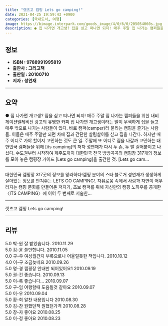 ```yaml
---
title: "렛츠고 캠핑 Lets go camping!"
date: 2021-04-25 19:59:43 +0900
categories: [국내도서, 여행]
image: https://bimage.interpark.com/goods_image/4/0/6/0/205054060s.jpg
description: ● 집 나가면 개고생? 집을 싣고 떠나면 되지! 매주 주말 집 나가는 캠퍼들을 위한 내비게이션텔레비전 광고의 유명한 카피 집 나가면 개고생이라는 말이 무색하게 집을 들고 매주 밖으로 나가는 사람들이 있다. 바로 캠퍼(camper)라 불리는 캠핑을 즐기는 사람들. 이들은 매주 주말만 되
---
```


## **정보**

- **ISBN : 9788991995819**
- **출판사 : 그리고책**
- **출판일 : 20100710**
- **저자 : 성연재**

------



## **요약**

●  집 나가면 개고생? 집을 싣고 떠나면 되지! 매주 주말 집 나가는 캠퍼들을 위한 내비게이션텔레비전 광고의 유명한 카피 집 나가면 개고생이라는 말이 무색하게 집을 들고 매주 밖으로 나가는 사람들이 있다. 바로 캠퍼(camper)라 불리는 캠핑을 즐기는 사람들. 이들은 매주 주말만 되면 차에 집과 간단한 살림살이를 싣고 집을 나간다. 하지만 매주 어디로 가야 할이지 고민하는 것도 큰 일. 주말에 또 어디로 집을 나갈까 고민하는 대한민국 캠퍼들을 위해 [its camping]의 저자 성연재가 다시 두 손, 두 발 걷어붙이고 나섰다. 수도권부터 시작하여 제주도까지 대한민국 전국 방방곡곡의 캠핑장 317개의 정보를 모아 놓은 캠핑장 가이드 [Lets go camping]을 출간한 것. [Lets go cam...

------

대한민국 캠핑장 317곳의 정보를 망라하다!캠핑 분야의 스타 블로거 성연재가 생생하게 살아있는 정보를 안겨주는 LETS GO CAMPING!. 자유로움 속에서 사람과 자연이 어우러지는 캠핑 문화를 만들어온 저자가, 초보 캠퍼를 위해 자신만의 캠핑 노하우를 공개한〈ITS CAMPING〉에 이어 두 번째로 저술한... 

------


렛츠고 캠핑 Lets go camping! 

------


## **리뷰** 

5.0 박-원 잘 받았습니다. 2010.11.29 <br/>5.0 김-윤 쓸만합니다. 2010.11.05 <br/>0.0 구-우 여성월간지 부록으로나 어울릴듯한 책입니다. 2010.10.12 <br/>4.0 이-구 조금늦네요 2010.09.26 <br/>5.0 명-경 캠핑장 안내만 되어있어요1 2010.09.19 <br/>5.0 권-건 좋습니다. 2010.09.13 <br/>5.0 이-록 좋습니다... 2010.09.07 <br/>5.0 구-임 여행할때 도움될것 같아요 2010.09.07 <br/>5.0 이-우             2010.09.04 <br/>5.0 황-희 알찬 내용입니다 2010.08.30 <br/>5.0 김-찬 원했던책 원했던가격 2010.08.28 <br/>5.0 장-자 좋아요 2010.08.25 <br/>5.0 이-정 좋아요 2010.08.23 <br/>